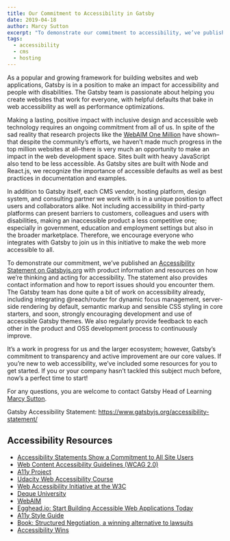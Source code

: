 ```yaml
---
title: Our Commitment to Accessibility in Gatsby
date: 2019-04-18
author: Marcy Sutton
excerpt: "To demonstrate our commitment to accessibility, we’ve published an Accessibility Statement on Gatsbyjs.org with product information and resources as well as contact information. We encourage everyone integrating and building with Gatsby to join us in this initiative to make the web more accessible to all!"
tags:
  - accessibility
  - cms
  - hosting
---
```


As a popular and growing framework for building websites and web applications, Gatsby is in a position to make an impact for accessibility and people with disabilities. The Gatsby team is passionate about helping you create websites that work for everyone, with helpful defaults that bake in web accessibility as well as performance optimizations.

Making a lasting, positive impact with inclusive design and accessible web technology requires an ongoing commitment from all of us. In spite of the sad reality that research projects like the [WebAIM One Million](https://webaim.org/projects/million/) have shown–that despite the community’s efforts, we haven’t made much progress in the top million websites at all–there is very much an opportunity to make an impact in the web development space. Sites built with heavy JavaScript also tend to be less accessible. As Gatsby sites are built with Node and React.js, we recognize the importance of accessible defaults as well as best practices in documentation and examples.

In addition to Gatsby itself, each CMS vendor, hosting platform, design system, and consulting partner we work with is in a unique position to affect users and collaborators alike. Not including accessibility in third-party platforms can present barriers to customers, colleagues and users with disabilities, making an inaccessible product a less competitive one; especially in government, education and employment settings but also in the broader marketplace. Therefore, we encourage everyone who integrates with Gatsby to join us in this initiative to make the web more accessible to all.

To demonstrate our commitment, we’ve published an [Accessibility Statement on Gatsbyjs.org](/accessibility-statement/) with product information and resources on how we’re thinking and acting for accessibility. The statement also provides contact information and how to report issues should you encounter them. The Gatsby team has done quite a bit of work on accessibility already, including integrating @reach/router for dynamic focus management, server-side rendering by default, semantic markup and sensible CSS styling in core starters, and soon, strongly encouraging development and use of accessible Gatsby themes. We also regularly provide feedback to each other in the product and OSS development process to continuously improve.

It’s a work in progress for us and the larger ecosystem; however, Gatsby’s commitment to transparency and active improvement are our core values. If you’re new to web accessibility, we’ve included some resources for you to get started. If you or your company hasn’t tackled this subject much before, now’s a perfect time to start!

For any questions, you are welcome to contact Gatsby Head of Learning [Marcy Sutton](mailto:marcy@gatsbyjs.com).

Gatsby Accessibility Statement: https://www.gatsbyjs.org/accessibility-statement/

## Accessibility Resources

- [Accessibility Statements Show a Commitment to All Site Users](https://www.lflegal.com/2013/02/access-info-pages/)
- [Web Content Accessibility Guidelines (WCAG 2.0)](https://www.w3.org/TR/WCAG20/)
- [A11y Project](http://a11yproject.com/)
- [Udacity Web Accessibility Course](https://www.udacity.com/course/web-accessibility--ud891)
- [Web Accessibility Initiative at the W3C](https://www.w3.org/WAI/)
- [Deque University](https://dequeuniversity.com)
- [WebAIM](https://webaim.org)
- [Egghead.io: Start Building Accessible Web Applications Today](https://egghead.io/courses/start-building-accessible-web-applications-today)
- [A11y Style Guide](https://a11y-style-guide.com/style-guide/section-resources.html)
- [Book: Structured Negotiation, a winning alternative to lawsuits](https://www.lflegal.com/book/)
- [Accessibility Wins](https://a11ywins.tumblr.com)
